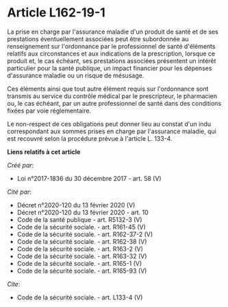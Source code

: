 # Article L162-19-1

La prise en charge par l'assurance maladie d'un produit de santé et de ses prestations éventuellement associées peut être
subordonnée au renseignement sur l'ordonnance par le professionnel de santé d'éléments relatifs aux circonstances et aux
indications de la prescription, lorsque ce produit et, le cas échéant, ses prestations associées présentent un intérêt
particulier pour la santé publique, un impact financier pour les dépenses d'assurance maladie ou un risque de mésusage. 

Ces éléments ainsi que tout autre élément requis sur l'ordonnance sont transmis au service du contrôle médical par le
prescripteur, le pharmacien ou, le cas échéant, par un autre professionnel de santé dans des conditions fixées par voie
réglementaire. 

Le non-respect de ces obligations peut donner lieu au constat d'un indu correspondant aux sommes prises en charge par
l'assurance maladie, qui est recouvré selon la procédure prévue à l'article L. 133-4.

**Liens relatifs à cet article**

_Créé par_:

  - Loi n°2017-1836 du 30 décembre 2017 - art. 58 (V)

_Cité par_:

  - Décret n°2020-120 du 13 février 2020 (V)
  - Décret n°2020-120 du 13 février 2020 - art. 10
  - Code de la santé publique - art. R5132-3 (V)
  - Code de la sécurité sociale. - art. R161-45 (V)
  - Code de la sécurité sociale. - art. R162-37-2 (V)
  - Code de la sécurité sociale. - art. R162-38 (V)
  - Code de la sécurité sociale. - art. R163-2 (V)
  - Code de la sécurité sociale. - art. R163-32 (V)
  - Code de la sécurité sociale. - art. R165-1 (V)
  - Code de la sécurité sociale. - art. R165-93 (V)

_Cite_:

  - Code de la sécurité sociale. - art. L133-4 (V)
